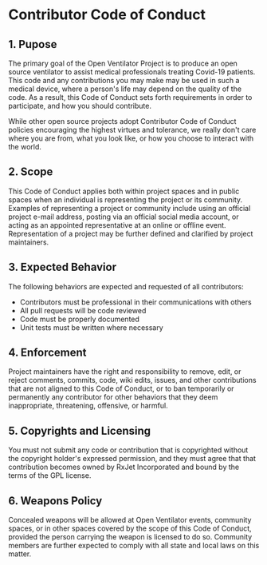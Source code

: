 # Contributor Code of Conduct

## 1. Pupose

The primary goal of the Open Ventilator Project is to produce an open source 
ventilator to assist medical professionals treating Covid-19 patients.  This 
code and any contributions you may make may be used in such a medical device,
where a person's life may depend on the quality of the code.  As a result, this
Code of Conduct sets forth requirements in order to participate, and how you
should contribute.

While other open source projects adopt Contributor Code of Conduct policies
encouraging the highest virtues and tolerance, we really don't care where you are
from, what you look like, or how you choose to interact with the world.

## 2. Scope

This Code of Conduct applies both within project spaces and in public spaces when an 
individual is representing the project or its community. Examples of representing 
a project or community include using an official project e-mail address, posting 
via an official social media account, or acting as an appointed representative 
at an online or offline event. Representation of a project may be further defined 
and clarified by project maintainers.

## 3. Expected Behavior

The following behaviors are expected and requested of all contributors:

- Contributors must be professional in their communications with others
- All pull requests will be code reviewed
- Code must be properly documented
- Unit tests must be written where necessary 

## 4. Enforcement

Project maintainers have the right and responsibility to remove, edit, or reject 
comments, commits, code, wiki edits, issues, and other contributions that are not 
aligned to this Code of Conduct, or to ban temporarily or permanently any 
contributor for other behaviors that they deem inappropriate, threatening, offensive, 
or harmful.

## 5. Copyrights and Licensing

You must not submit any code or contribution that is copyrighted without the copyright
holder's expressed permission, and they must agree that that contribution becomes owned
by RxJet Incorporated and bound by the terms of the GPL license.  

## 6. Weapons Policy

Concealed weapons will be allowed at Open Ventilator events, community spaces, or in other spaces covered 
by the scope of this Code of Conduct, provided the person carrying the weapon is licensed to
do so.  Community members are further expected to comply with all state
and local laws on this matter.

